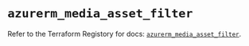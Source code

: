 # `azurerm_media_asset_filter`

Refer to the Terraform Registory for docs: [`azurerm_media_asset_filter`](https://registry.terraform.io/providers/hashicorp/azurerm/3.62.0/docs/resources/media_asset_filter).
